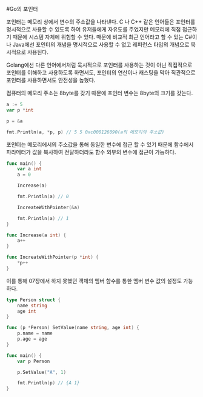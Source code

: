 #Go의 포인터

포인터는 메모리 상에서 변수의 주소값을 나타낸다. C 나 C++ 같은 언어들은 포인터를 명시적으로 사용할 수 있도록 하여 유저들에게 자유도를 주었지만 메모리에 직접 접근하기 때문에 시스템 자체에 위험할 수 있다.
때문에 비교적 최근 언어라고 할 수 있는 C#이나 Java에선 포인터의 개념을 명시적으로 사용할 수 없고 레퍼런스 타입의 개념으로 묵시적으로 사용된다.

Golang에선 다른 언어에서처럼 묵시적으로 포인터를 사용하는 것이 아닌 직접적으로 포인터를 이해하고 사용하도록 하면서도, 포인터의 연산이나 캐스팅을 막아 직관적으로 포인터를 사용하면서도 안전성을 높혔다.

컴퓨터의 메모리 주소는 8byte를 갖기 때문에 포인터 변수는 8byte의 크기를 갖는다.

```go
a := 5
var p *int

p = &a

fmt.Println(a, *p, p) // 5 5 0xc000126090(a의 메모리의 주소값)
```

포인터는 메모리에서의 주소값을 통해 동일한 변수에 접근 할 수 있기 때문에 함수에서 파라메터가 값을 복사하여 전달하더라도 함수 외부의 변수에 접근이 가능하다.

```go
func main() {
	var a int
	a = 0

	Increase(a)

	fmt.Println(a) // 0

	IncreateWithPointer(&a)

	fmt.Println(a) // 1
}

func Increase(a int) {
	a++
}

func IncreateWithPointer(p *int) {
	*p++
}
```

이를 통해 07장에서 하지 못했던 객체의 멤버 함수를 통한 멤버 변수 값의 설정도 가능하다.

```go
type Person struct {
    name string
    age int
}

func (p *Person) SetValue(name string, age int) {
    p.name = name
    p.age = age
}

func main() {
    var p Person

    p.SetValue("A", 1)

    fmt.Println(p) // {A 1}
}
```